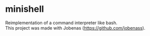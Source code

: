 # minishell
Reimplementation of a command interpreter like bash.  
This project was made with Jobenas (https://github.com/jobenass).
